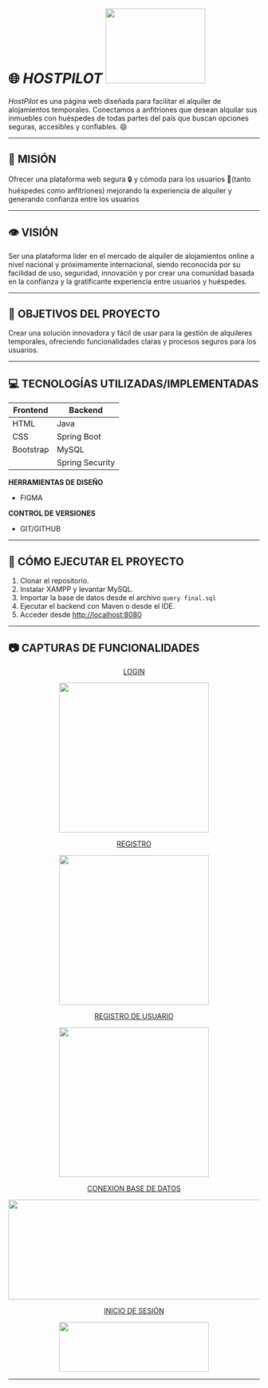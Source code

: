  # 🌐 ***HOSTPILOT*** <img src="https://github.com/github-copilot/chat/attachments/592892" width=200px height=150px>

*HostPilot* es una página web diseñada para facilitar el alquiler de alojamientos temporales.
Conectamos a anfitriones que desean alquilar sus inmuebles con huéspedes de todas partes del país que buscan opciones seguras, accesibles y confiables. :smile:

---
 ## 🎯 MISIÓN  

Ofrecer una plataforma web segura :lock: y cómoda para los usuarios 👨(tanto huéspedes como anfitriones) mejorando la experiencia de alquiler y generando confianza entre los usuarios

---
## 👁️ VISIÓN 

Ser una plataforma líder en el mercado de alquiler de alojamientos online a nivel nacional y próximamente internacional, siendo reconocida por su facilidad de uso, seguridad, innovación y por crear una comunidad basada en la confianza y la gratificante experiencia entre usuarios y huéspedes.

---
## 🧭 OBJETIVOS DEL PROYECTO 

Crear una solución innovadora y fácil de usar para la gestión de alquileres temporales, ofreciendo funcionalidades claras y procesos seguros para los usuarios.

---
## 💻 TECNOLOGÍAS UTILIZADAS/IMPLEMENTADAS

| Frontend        | Backend            |
|-----------------|--------------------|
| HTML            | Java               |
| CSS             | Spring Boot        |
| Bootstrap       | MySQL              |
|                 | Spring Security    |

**HERRAMIENTAS DE DISEÑO**

- FIGMA

**CONTROL DE VERSIONES**

- GIT/GITHUB

---
## 🚀 CÓMO EJECUTAR EL PROYECTO

1. Clonar el repositorio.
2. Instalar XAMPP y levantar MySQL.
3. Importar la base de datos desde el archivo `query final.sql`
4. Ejecutar el backend con Maven o desde el IDE.
5. Acceder desde [http://localhost:8080](http://localhost:8080)
---
## 📷 CAPTURAS DE FUNCIONALIDADES

<p align="center"><ins>LOGIN</ins></p>
<p align="center"><img src="https://github.com/user-attachments/assets/63aa02bd-18a2-4dd3-b9f5-f73260b1ff75" width=300px height=300px></p>

<p align="center"><ins>REGISTRO</ins></p>
<p align="center"><img src="https://github.com/user-attachments/assets/c91dbda8-f1c8-49b6-9383-11e88aea88ca" width=300px height=300px></p>

<p align="center"><ins>REGISTRO DE USUARIO</ins></p>
<p align="center"><img src="https://github.com/user-attachments/assets/e01b044e-6cb4-47ee-870c-bebdf45d1599" width=300px height=300px></p>

<p align="center"><ins>CONEXION BASE DE DATOS</ins></p>
<p align="center"><img src="https://github.com/user-attachments/assets/30af115e-dd93-4c96-b4f1-fb240714a28f" width=600px height=200px></p>

<p align="center"><ins>INICIO DE SESIÓN</ins></p>
<p align="center"><img src="https://github.com/user-attachments/assets/de30fe79-39b6-4dd7-9272-357b6b184131" width=300px height=100px></p>

---












